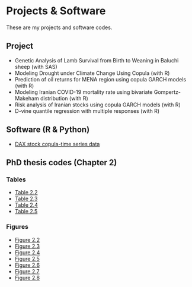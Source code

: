 ---
---

# Projects & Software
These are my projects and software codes.

## Project

* Genetic Analysis of Lamb Survival from Birth to Weaning in Baluchi sheep (with SAS)  
* Modeling Drought under Climate Change Using Copula (with R)  
* Prediction of oil returns for MENA region using copula GARCH models (with R)  
* Modeling Iranian COVID-19 mortality rate using bivariate Gompertz-Makeham distribution (with R)  
* Risk analysis of Iranian stocks using copula GARCH models (with R)  
* D-vine quantile regression with multiple responses (with R)  

## Software (R & Python)

* [DAX stock copula-time series data](http://*m-amini.profcms.um.ac.ir/imagesm/165/Graduate_Students/H.A._Mohtashami.rar)


## PhD thesis codes (Chapter 2)

### Tables
- [Table 2.2](http://*m-amini.profcms.um.ac.ir/imagesm/165/Graduate_Students/H.A._Mohtashami.rar)  
- [Table 2.3](http://*m-amini.profcms.um.ac.ir/imagesm/165/Graduate_Students/H.A._Mohtashami.rar)  
- [Table 2.4](http://*m-amini.profcms.um.ac.ir/imagesm/165/Graduate_Students/H.A._Mohtashami.rar)  
- [Table 2.5](http://*m-amini.profcms.um.ac.ir/imagesm/165/Graduate_Students/H.A._Mohtashami.rar)  

### Figures

- [Figure 2.2](http://*m-amini.profcms.um.ac.ir/imagesm/165/Graduate_Students/H.A._Mohtashami.rar)  
- [Figure 2.3](http://*m-amini.profcms.um.ac.ir/imagesm/165/Graduate_Students/H.A._Mohtashami.rar)  
- [Figure 2.4](http://*m-amini.profcms.um.ac.ir/imagesm/165/Graduate_Students/H.A._Mohtashami.rar)  
- [Figure 2.5](http://*m-amini.profcms.um.ac.ir/imagesm/165/Graduate_Students/H.A._Mohtashami.rar)  
- [Figure 2.6](http://*m-amini.profcms.um.ac.ir/imagesm/165/Graduate_Students/H.A._Mohtashami.rar)  
- [Figure 2.7](http://*m-amini.profcms.um.ac.ir/imagesm/165/Graduate_Students/H.A._Mohtashami.rar)  
- [Figure 2.8](http://*m-amini.profcms.um.ac.ir/imagesm/165/Graduate_Students/H.A._Mohtashami.rar)  


 

